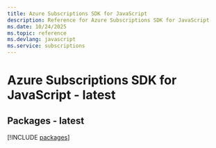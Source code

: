```yaml
---
title: Azure Subscriptions SDK for JavaScript
description: Reference for Azure Subscriptions SDK for JavaScript
ms.date: 10/24/2025
ms.topic: reference
ms.devlang: javascript
ms.service: subscriptions
---
```

# Azure Subscriptions SDK for JavaScript - latest
## Packages - latest
[!INCLUDE [packages](subscriptions-index.md)]